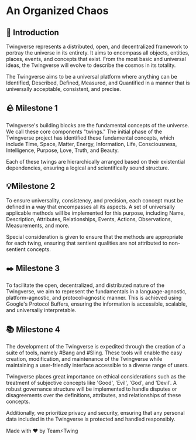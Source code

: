 # An Organized Chaos
## 📖 Introduction
Twingverse represents a distributed, open, and decentralized framework to portray the universe in its entirety. It aims to encompass all objects, entities, places, events, and concepts that exist. From the most basic and universal ideas, the Twingverse will evolve to describe the cosmos in its totality.

The Twingverse aims to be a universal platform where anything can be Identified, Described, Defined, Measured, and Quantified in a manner that is universally acceptable, consistent, and precise.

## 🪨 Milestone 1
Twingverse's building blocks are the fundamental concepts of the universe. We call these core components "twings." The initial phase of the Twingverse project has identified these fundamental concepts, which include Time, Space, Matter, Energy, Information, Life, Consciousness, Intelligence, Purpose, Love, Truth, and Beauty.

Each of these twings are hierarchically arranged based on their existential dependencies, ensuring a logical and scientifically sound structure.

## 💡Milestone 2
To ensure universality, consistency, and precision, each concept must be defined in a way that encompasses all its aspects. A set of universally applicable methods will be implemented for this purpose, including Name, Description, Attributes, Relationships, Events, Actions, Observations, Measurements, and more.

Special consideration is given to ensure that the methods are appropriate for each twing, ensuring that sentient qualities are not attributed to non-sentient concepts.

## ✒️ Milestone 3
To facilitate the open, decentralized, and distributed nature of the Twingverse, we aim to represent the fundamentals in a language-agnostic, platform-agnostic, and protocol-agnostic manner. This is achieved using Google's Protocol Buffers, ensuring the information is accessible, scalable, and universally interpretable.

## 📚 Milestone 4
The development of the Twingverse is expedited through the creation of a suite of tools, namely #Bang and #Sling. These tools will enable the easy creation, modification, and maintenance of the Twingverse while maintaining a user-friendly interface accessible to a diverse range of users.

Twingverse places great importance on ethical considerations such as the treatment of subjective concepts like 'Good', 'Evil', 'God', and 'Devil'. A robust governance structure will be implemented to handle disputes or disagreements over the definitions, attributes, and relationships of these concepts.

Additionally, we prioritize privacy and security, ensuring that any personal data included in the Twingverse is protected and handled responsibly.

Made with ❤️ by Team⚡Twing
